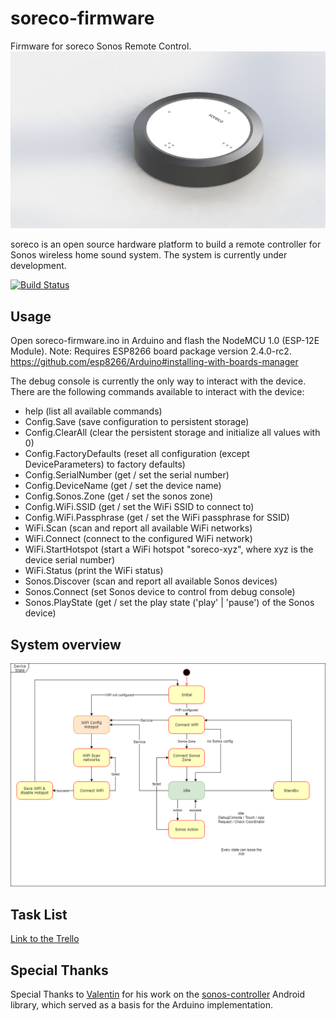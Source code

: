 # soreco-firmware
Firmware for soreco Sonos Remote Control.
![Hardware Preview](doc/soreco_hardware_preview.jpeg)

soreco is an open source hardware platform to build a remote controller for Sonos wireless home sound system.
The system is currently under development.

[![Build Status](https://travis-ci.org/soreco-project/soreco-firmware.svg?branch=develop)](https://travis-ci.org/soreco-project/soreco-firmware)

## Usage
Open soreco-firmware.ino in Arduino and flash the NodeMCU 1.0 (ESP-12E Module).
Note: Requires ESP8266 board package version 2.4.0-rc2.
https://github.com/esp8266/Arduino#installing-with-boards-manager

The debug console is currently the only way to interact with the device. There are the following commands available to interact with the device:
* help (list all available commands)
* Config.Save (save configuration to persistent storage)
* Config.ClearAll (clear the persistent storage and initialize all values with 0)
* Config.FactoryDefaults (reset all configuration (except DeviceParameters) to factory defaults)
* Config.SerialNumber (get / set the serial number)
* Config.DeviceName (get / set the device name)
* Config.Sonos.Zone (get / set the sonos zone)
* Config.WiFi.SSID (get / set the WiFi SSID to connect to)
* Config.WiFi.Passphrase (get / set the WiFi passphrase for SSID)
* WiFi.Scan (scan and report all available WiFi networks)
* WiFi.Connect (connect to the configured WiFi network)
* WiFi.StartHotspot (start a WiFi hotspot "soreco-xyz", where xyz is the device serial number)
* WiFi.Status (print the WiFi status)
* Sonos.Discover (scan and report all available Sonos devices)
* Sonos.Connect (set Sonos device to control from debug console)
* Sonos.PlayState (get / set the play state ('play' | 'pause') of the Sonos device)

## System overview
![Device State Machine](doc/Device%20State%20Machine.png)

## Task List
[Link to the Trello](https://trello.com/b/eYdj9IFY/firmware)

## Special Thanks
Special Thanks to [Valentin](https://github.com/vmichalak) for his work on the [sonos-controller](https://github.com/vmichalak/sonos-controller) Android library, which served as a basis for the Arduino implementation.
